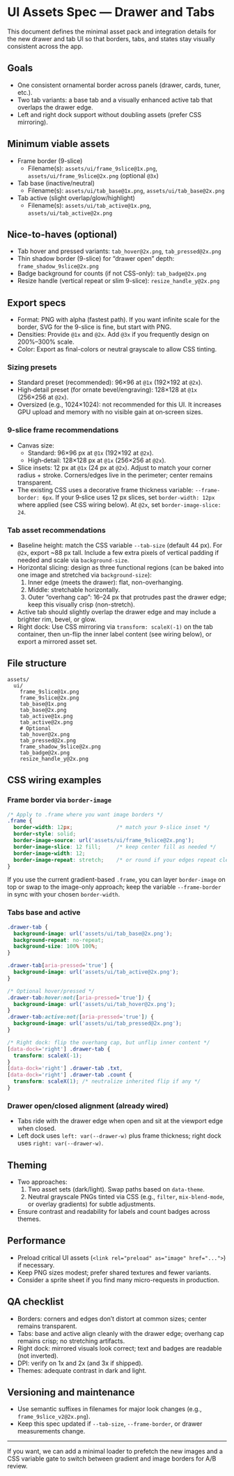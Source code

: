 # UI Assets Spec — Drawer and Tabs

This document defines the minimal asset pack and integration details for the new drawer and tab UI so that borders, tabs, and states stay visually consistent across the app.

## Goals
- One consistent ornamental border across panels (drawer, cards, tuner, etc.).
- Two tab variants: a base tab and a visually enhanced active tab that overlaps the drawer edge.
- Left and right dock support without doubling assets (prefer CSS mirroring).

## Minimum viable assets
- Frame border (9-slice)
  - Filename(s): `assets/ui/frame_9slice@1x.png`, `assets/ui/frame_9slice@2x.png` (optional `@3x`)
- Tab base (inactive/neutral)
  - Filename(s): `assets/ui/tab_base@1x.png`, `assets/ui/tab_base@2x.png`
- Tab active (slight overlap/glow/highlight)
  - Filename(s): `assets/ui/tab_active@1x.png`, `assets/ui/tab_active@2x.png`

## Nice-to-haves (optional)
- Tab hover and pressed variants: `tab_hover@2x.png`, `tab_pressed@2x.png`
- Thin shadow border (9-slice) for “drawer open” depth: `frame_shadow_9slice@2x.png`
- Badge background for counts (if not CSS-only): `tab_badge@2x.png`
- Resize handle (vertical repeat or slim 9-slice): `resize_handle_y@2x.png`

## Export specs
- Format: PNG with alpha (fastest path). If you want infinite scale for the border, SVG for the 9-slice is fine, but start with PNG.
- Densities: Provide `@1x` and `@2x`. Add `@3x` if you frequently design on 200%–300% scale.
- Color: Export as final-colors or neutral grayscale to allow CSS tinting.

### Sizing presets
- Standard preset (recommended): 96×96 at `@1x` (192×192 at `@2x`).
- High‑detail preset (for ornate bevel/engraving): 128×128 at `@1x` (256×256 at `@2x`).
- Oversized (e.g., 1024×1024): not recommended for this UI. It increases GPU upload and memory with no visible gain at on‑screen sizes.

### 9-slice frame recommendations
- Canvas size:
  - Standard: 96×96 px at `@1x` (192×192 at `@2x`).
  - High‑detail: 128×128 px at `@1x` (256×256 at `@2x`).
- Slice insets: 12 px at `@1x` (24 px at `@2x`). Adjust to match your corner radius + stroke. Corners/edges live in the perimeter; center remains transparent.
- The existing CSS uses a decorative frame thickness variable: `--frame-border: 6px`. If your 9‑slice uses 12 px slices, set `border-width: 12px` where applied (see CSS wiring below). At `@2x`, set `border-image-slice: 24`.

### Tab asset recommendations
- Baseline height: match the CSS variable `--tab-size` (default 44 px). For `@2x`, export ~88 px tall. Include a few extra pixels of vertical padding if needed and scale via `background-size`.
- Horizontal slicing: design as three functional regions (can be baked into one image and stretched via `background-size`):
  1) Inner edge (meets the drawer): flat, non-overhanging.
  2) Middle: stretchable horizontally.
  3) Outer “overhang cap”: 16–24 px that protrudes past the drawer edge; keep this visually crisp (non-stretch).
- Active tab should slightly overlap the drawer edge and may include a brighter rim, bevel, or glow.
- Right dock: Use CSS mirroring via `transform: scaleX(-1)` on the tab container, then un-flip the inner label content (see wiring below), or export a mirrored asset set.

## File structure
```
assets/
  ui/
    frame_9slice@1x.png
    frame_9slice@2x.png
    tab_base@1x.png
    tab_base@2x.png
    tab_active@1x.png
    tab_active@2x.png
    # Optional
    tab_hover@2x.png
    tab_pressed@2x.png
    frame_shadow_9slice@2x.png
    tab_badge@2x.png
    resize_handle_y@2x.png
```

## CSS wiring examples

### Frame border via `border-image`
```css
/* Apply to .frame where you want image borders */
.frame {
  border-width: 12px;              /* match your 9-slice inset */
  border-style: solid;
  border-image-source: url('assets/ui/frame_9slice@2x.png');
  border-image-slice: 12 fill;     /* keep center fill as needed */
  border-image-width: 12;
  border-image-repeat: stretch;    /* or round if your edges repeat cleanly */
}
```

If you use the current gradient-based `.frame`, you can layer `border-image` on top or swap to the image-only approach; keep the variable `--frame-border` in sync with your chosen `border-width`.

### Tabs base and active
```css
.drawer-tab {
  background-image: url('assets/ui/tab_base@2x.png');
  background-repeat: no-repeat;
  background-size: 100% 100%;
}

.drawer-tab[aria-pressed='true'] {
  background-image: url('assets/ui/tab_active@2x.png');
}

/* Optional hover/pressed */
.drawer-tab:hover:not([aria-pressed='true']) {
  background-image: url('assets/ui/tab_hover@2x.png');
}
.drawer-tab:active:not([aria-pressed='true']) {
  background-image: url('assets/ui/tab_pressed@2x.png');
}

/* Right dock: flip the overhang cap, but unflip inner content */
[data-dock='right'] .drawer-tab {
  transform: scaleX(-1);
}
[data-dock='right'] .drawer-tab .txt,
[data-dock='right'] .drawer-tab .count {
  transform: scaleX(1); /* neutralize inherited flip if any */
}
```

### Drawer open/closed alignment (already wired)
- Tabs ride with the drawer edge when open and sit at the viewport edge when closed.
- Left dock uses `left: var(--drawer-w)` plus frame thickness; right dock uses `right: var(--drawer-w)`.

## Theming
- Two approaches:
  1) Two asset sets (dark/light). Swap paths based on `data-theme`.
  2) Neutral grayscale PNGs tinted via CSS (e.g., `filter`, `mix-blend-mode`, or overlay gradients) for subtle adjustments.
- Ensure contrast and readability for labels and count badges across themes.

## Performance
- Preload critical UI assets (`<link rel="preload" as="image" href="...">`) if necessary.
- Keep PNG sizes modest; prefer shared textures and fewer variants.
- Consider a sprite sheet if you find many micro-requests in production.

## QA checklist
- Borders: corners and edges don’t distort at common sizes; center remains transparent.
- Tabs: base and active align cleanly with the drawer edge; overhang cap remains crisp; no stretching artifacts.
- Right dock: mirrored visuals look correct; text and badges are readable (not inverted).
- DPI: verify on 1x and 2x (and 3x if shipped).
- Themes: adequate contrast in dark and light.

## Versioning and maintenance
- Use semantic suffixes in filenames for major look changes (e.g., `frame_9slice_v2@2x.png`).
- Keep this spec updated if `--tab-size`, `--frame-border`, or drawer measurements change.

---
If you want, we can add a minimal loader to prefetch the new images and a CSS variable gate to switch between gradient and image borders for A/B review.
